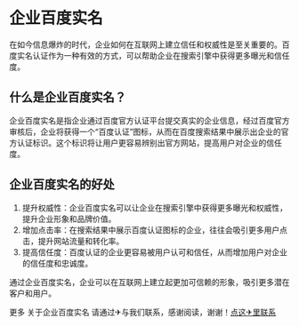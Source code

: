 # 企业百度实名

在如今信息爆炸的时代，企业如何在互联网上建立信任和权威性是至关重要的。百度实名认证作为一种有效的方式，可以帮助企业在搜索引擎中获得更多曝光和信任度。

## 什么是企业百度实名？

企业百度实名是指企业通过百度官方认证平台提交真实的企业信息，经过百度官方审核后，企业将获得一个“百度认证”图标，从而在百度搜索结果中展示出企业的官方认证标识。这个标识将让用户更容易辨别出官方网站，提高用户对企业的信任度。

## 企业百度实名的好处

1. 提升权威性：企业百度实名可以让企业在搜索引擎中获得更多曝光和权威性，提升企业形象和品牌价值。
2. 增加点击率：在搜索结果中展示百度认证图标的企业，往往会吸引更多用户点击，提升网站流量和转化率。
3. 提高信任度：百度认证的企业更容易被用户认可和信任，从而增加用户对企业的信任度和忠诚度。

通过企业百度实名，企业可以在互联网上建立起更加可信赖的形象，吸引更多潜在客户和用户。

更多 关于企业百度实名 请通过✈与我们联系，感谢阅读，谢谢！[点这✈里联系](https://acc.k02.cc)